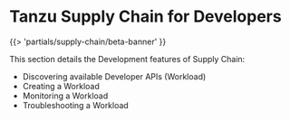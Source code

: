# Tanzu Supply Chain for Developers
{{> 'partials/supply-chain/beta-banner' }}

This section details the Development features of Supply Chain:

* Discovering available Developer APIs (Workload)
* Creating a Workload
* Monitoring a Workload
* Troubleshooting a Workload

